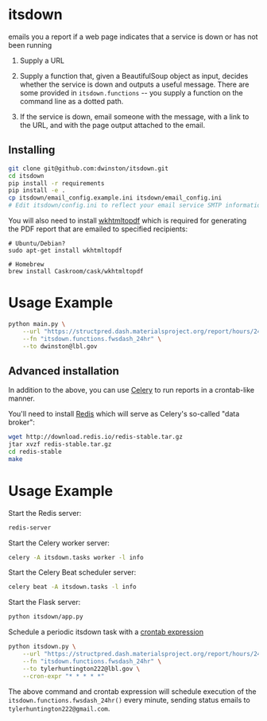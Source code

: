 # itsdown
emails you a report if a web page indicates that a service is down or has not been running


1. Supply a URL

2. Supply a function that, given a BeautifulSoup object as input, decides whether the service is down and outputs a
useful message. There are some provided in `itsdown.functions` -- you supply a function on the command line as a
dotted path.

3. If the service is down, email someone with the message, with a link to the URL, and with the page output attached to
the email.

## Installing

```bash
git clone git@github.com:dwinston/itsdown.git
cd itsdown
pip install -r requirements
pip install -e .
cp itsdown/email_config.example.ini itsdown/email_config.ini
# Edit itsdown/config.ini to reflect your email service SMTP information.
```

You will also need to install [wkhtmltopdf](https://wkhtmltopdf.org/) 
which is required for generating the
PDF report that are emailed to specified recipients:
```
# Ubuntu/Debian?
sudo apt-get install wkhtmltopdf

# Homebrew
brew install Caskroom/cask/wkhtmltopdf
```

# Usage Example

```bash
python main.py \
    --url "https://structpred.dash.materialsproject.org/report/hours/24/" \
    --fn "itsdown.functions.fwsdash_24hr" \
    --to dwinston@lbl.gov
```

## Advanced installation

In addition to the above, you can use [Celery](http://www.celeryproject.org/) 
to run reports in a crontab-like manner.

You'll need to install [Redis](https://redis.io/) which will serve as Celery's 
so-called "data broker":

```bash
wget http://download.redis.io/redis-stable.tar.gz
jtar xvzf redis-stable.tar.gz
cd redis-stable
make
```


# Usage Example

Start the Redis  server:

```bash
redis-server
```

Start the Celery worker server:

```bash
celery -A itsdown.tasks worker -l info
```

Start the Celery Beat scheduler server:

```bash
celery beat -A itsdown.tasks -l info
```

Start the Flask server:

```bash
python itsdown/app.py
```

Schedule a periodic itsdown task with a 
[crontab expression](https://www.adminschoice.com/crontab-quick-reference)
```bash
python itsdown.py \
    --url "https://structpred.dash.materialsproject.org/report/hours/24/" \
    --fn "itsdown.functions.fwsdash_24hr" \
    --to tylerhuntington222@lbl.gov \
    --cron-expr "* * * * *"
```
The above command and crontab expression will schedule execution of the 
`itsdown.functions.fwsdash_24hr()` every minute, sending status emails to 
`tylerhuntington222@gmail.com`.

